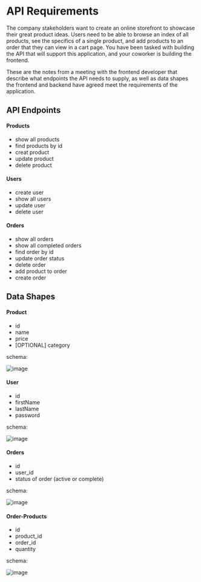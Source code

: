 # API Requirements
The company stakeholders want to create an online storefront to showcase their great product ideas. Users need to be able to browse an index of all products, see the specifics of a single product, and add products to an order that they can view in a cart page. You have been tasked with building the API that will support this application, and your coworker is building the frontend.

These are the notes from a meeting with the frontend developer that describe what endpoints the API needs to supply, as well as data shapes the frontend and backend have agreed meet the requirements of the application. 

## API Endpoints
#### Products
- show all products
- find products by id
- creat product
- update product
- delete product

#### Users
- create user
- show all users
- update user
- delete user

#### Orders
- show all orders
- show all completed orders
- find order by id
- update order status
- delete order
- add product to order
- create order

## Data Shapes
#### Product
-  id
- name
- price
- [OPTIONAL] category

schema:

![image](https://user-images.githubusercontent.com/95032871/213930491-93c38ca9-9e4a-412f-951d-fbd4d7306c5e.png)


#### User
- id
- firstName
- lastName
- password

schema:

![image](https://user-images.githubusercontent.com/95032871/213930513-78b66479-4817-4eab-8903-7280504bc9c9.png)


#### Orders
- id
- user_id
- status of order (active or complete)

schema:

![image](https://user-images.githubusercontent.com/95032871/213930530-e799c4e7-8f1c-4a63-8e7d-03dc9f751f81.png)


#### Order-Products
- id
- product_id
- order_id
- quantity 

schema:

![image](https://user-images.githubusercontent.com/95032871/213930564-5721655c-6414-48fa-ab53-6446bfa8627a.png)

